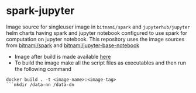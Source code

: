 # spark-jupyter
Image source for singleuser image in `bitnami/spark` and `jupyterhub/jupyter` helm charts having spark and jupyter notebook configured to use spark for computation on jupyter notebook. This repository uses the image sources from [bitnami/spark](https://github.com/bitnami/containers/tree/main/bitnami/spark) and [bitnami/jupyter-base-notebook](https://github.com/bitnami/containers/tree/main/bitnami/jupyter-base-notebook)
- Image after build is made available [here](https://hub.docker.com/r/akhil15935/spark-jupyter)
- To build the image make all the script files as executables and then run the following command
```
docker build . -t <image-name>:<image-tag>
```mkdir /data-nn /data-dn
